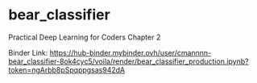 # bear_classifier
Practical Deep Learning for Coders Chapter 2


Binder Link: https://hub-binder.mybinder.ovh/user/cmannnn-bear_classifier-8ok4cyc5/voila/render/bear_classifier_production.ipynb?token=ngArbb8pSpqppgsas942dA
